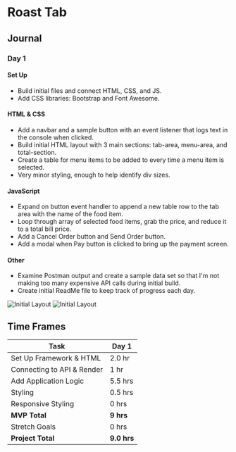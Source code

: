 # Roast Tab

## Journal

### Day 1

#### Set Up
- Build initial files and connect HTML, CSS, and JS.
- Add CSS libraries: Bootstrap and Font Awesome.

#### HTML & CSS
- Add a navbar and a sample button with an event listener that logs text in the console when clicked.
- Build initial HTML layout with 3 main sections: tab-area, menu-area, and total-section.
- Create a table for menu items to be added to every time a menu item is selected.
- Very minor styling, enough to help identify div sizes.

#### JavaScript
- Expand on button event handler to append a new table row to the tab area with the name of the food item.
- Loop through array of selected food items, grab the price, and reduce it to a total bill price.
- Add a Cancel Order button and Send Order button.
- Add a modal when Pay button is clicked to bring up the payment screen.

#### Other
- Examine Postman output and create a sample data set so that I'm not making too many expensive API calls during initial build.
- Create initial ReadMe file to keep track of progress each day.

![Initial Layout](https://i.imgur.com/eixEAK2.png)
![Initial Layout](https://media.giphy.com/media/xDddjFdHnXiMHm2eMD/giphy.gif)


## Time Frames
| Task                       | Day 1       |
| -------------------------- | ----------- |
| Set Up Framework & HTML    | 2.0 hr      |
| Connecting to API & Render | 1 hr        |
| Add Application Logic      | 5.5 hrs     |
| Styling                    | 0.5 hrs     |
| Responsive Styling         | 0 hrs       |
| **MVP Total**              | **9 hrs**   |
| Stretch Goals              | 0 hrs       |
| **Project Total**          | **9.0 hrs** |
